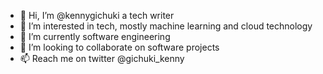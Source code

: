 - 👋 Hi, I’m @kennygichuki a tech writer
- 👀 I’m interested in tech, mostly machine learning and cloud technology
- 🌱 I’m currently software engineering
- 💞️ I’m looking to collaborate on software projects
- 📫 Reach me on twitter @gichuki_kenny

<!---
kennygichuki/kennygichuki is a ✨ special ✨ repository because its `README.md` (this file) appears on your GitHub profile.
You can click the Preview link to take a look at your changes.
--->
